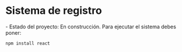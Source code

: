 <h1> Sistema de registro </h1>
- Estado del proyecto: En construcción.
Para ejecutar el sistema debes poner:

```npm install react```
